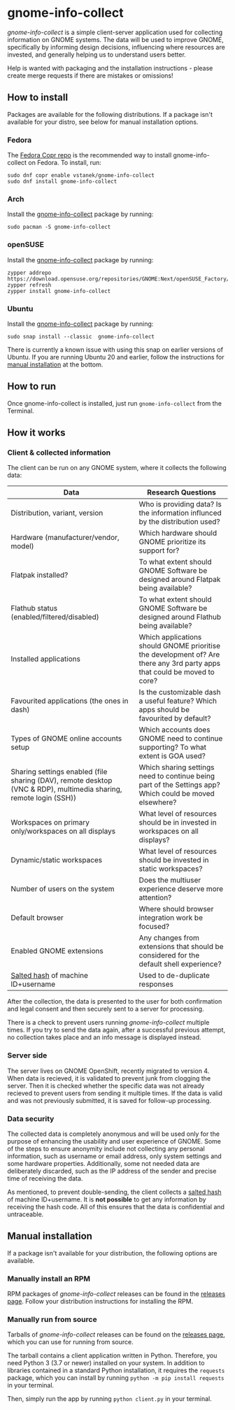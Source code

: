 # gnome-info-collect

*gnome-info-collect* is a simple client-server application used for collecting information on GNOME systems. The data will be used to improve GNOME, specifically by informing design decisions, influencing where resources are invested, and generally helping us to understand users better.

Help is wanted with packaging and the installation instructions - please create merge requests if there are mistakes or omissions!

## How to install

Packages are available for the following distributions. If a package isn't available for your distro, see below for manual installation options.

### Fedora

The [Fedora Copr repo](https://copr.fedorainfracloud.org/coprs/vstanek/gnome-info-collect/ 
"Fedora Copr - vstanek/gnome-info-collect") is the recommended way to install gnome-info-collect on Fedora. To install, run:

```
sudo dnf copr enable vstanek/gnome-info-collect
sudo dnf install gnome-info-collect
```

### Arch

Install the [gnome-info-collect](https://archlinux.org/packages/gnome-info-collect) package by running:

```
sudo pacman -S gnome-info-collect
```

### openSUSE

Install the [gnome-info-collect](https://build.opensuse.org/package/show/GNOME:Next/gnome-info-collect) package by running:

```
zypper addrepo https://download.opensuse.org/repositories/GNOME:Next/openSUSE_Factory/GNOME:Next.repo
zypper refresh
zypper install gnome-info-collect
```

### Ubuntu

Install the [gnome-info-collect](https://snapcraft.io/gnome-info-collect) package by running:

```
sudo snap install --classic  gnome-info-collect
```

There is currently a known issue with using this snap on earlier versions of Ubuntu. If you are running Ubuntu 20 and earlier, follow the instructions for [manual installation](https://gitlab.gnome.org/vstanek/gnome-info-collect#manual-installation) at the bottom.

## How to run

Once gnome-info-collect is installed, just run `gnome-info-collect` from the Terminal.

## How it works

### Client & collected information

The client can be run on any GNOME system, where it collects the following data:

| Data             | Research Questions |
|------------------|--------------------|
| Distribution, variant, version | Who is providing data? Is the information influnced by the distribution used? |
| Hardware (manufacturer/vendor, model)             | Which hardware should GNOME prioritize its support for? |
| Flatpak installed?                                | To what extent should GNOME Software be designed around Flatpak being available? |
| Flathub status (enabled/filtered/disabled)        | To what extent should GNOME Software be designed around Flathub being available? |
| Installed applications                            | Which applications should GNOME prioritise the development of? Are there any 3rd party apps that could be moved to core? |
| Favourited applications (the ones in dash)        | Is the customizable dash a useful feature? Which apps should be favourited by default? |
| Types of GNOME online accounts setup              | Which accounts does GNOME need to continue supporting? To what extent is GOA used? |
| Sharing settings enabled (file sharing (DAV), remote desktop (VNC & RDP), multimedia sharing, remote login (SSH)) | Which sharing settings need to continue being part of the Settings app? Which could be moved elsewhere? |
| Workspaces on primary only/workspaces on all displays | What level of resources should be in invested in workspaces on all displays? |
| Dynamic/static workspaces                         | What level of resources should be invested in static workspaces? |
| Number of users on the system                     | Does the multiuser experience deserve more attention? |
| Default browser                                   | Where should browser integration work be focused? |
| Enabled GNOME extensions                          | Any changes from extensions that should be considered for the default shell experience? |
| [Salted hash](https://en.wikipedia.org/wiki/Salt_(cryptography) "Wikipedia - Salt (crptography)") of machine ID+username | Used to de-duplicate responses |

After the collection, the data is presented to the user for both confirmation and legal consent and then securely sent to a server for processing.

There is a check to prevent users running *gnome-info-collect* multiple times. If you try to send the data
again, after a successful previous attempt, no collection takes place and an info message is 
displayed instead.

### Server side

The server lives on GNOME OpenShift, recently migrated to version 4. When data is recieved, it is
validated to prevent junk from clogging the server. Then it is checked whether the specific data 
was not already recieved to prevent users from sending it multiple times. 
If the data is valid and was not previously submitted, it is saved for follow-up processing.

### Data security

The collected data is completely anonymous and will be used only for the purpose of enhancing the usability 
and user experience of GNOME. Some of the steps to ensure anonymity include not collecting any personal 
information, such as username or email address, only system settings and some hardware properties. 
Additionally, some not needed data are deliberately discarded, such as the IP address of the sender and 
precise time of receiving the data.

As mentioned, to prevent double-sending, the client collects a 
[salted hash](https://en.wikipedia.org/wiki/Salt_(cryptography) "Wikipedia - Salt (crptography)") of 
machine ID+username. It is **not possible** to get any information by receiving the hash code. All of this 
ensures that the data is confidential and untraceable.

## Manual installation

If a package isn't available for your distribution, the following options are available.

### Manually install an RPM

RPM packages of *gnome-info-collect* releases can be found in the 
[releases page](https://gitlab.gnome.org/vstanek/gnome-info-collect/-/releases "gnome-info-collect releases"). Follow your distribution instructions for installing the RPM.

### Manually run from source

Tarballs of *gnome-info-collect* releases can be found on the 
[releases page](https://gitlab.gnome.org/vstanek/gnome-info-collect/-/releases "gnome-info-collect releases"), which you can use for running from source. 

The tarball contains a client application written in Python. Therefore, you need Python 3 (3.7 or newer) installed on your system. In addition to libraries contained in a standard Python installation, it requires the `requests` package, which you can install by running `python -m pip install requests` in your terminal.

Then, simply run the app by running `python client.py` in your terminal.
